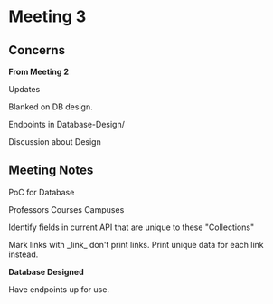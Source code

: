 # Meeting 3

## Concerns

**From Meeting 2**

Updates

Blanked on DB design.

Endpoints in Database-Design/

Discussion about Design


## Meeting Notes

PoC for Database

Professors
Courses
Campuses

Identify fields in current API that are unique to these "Collections"

Mark links with \_link\_ don't print links. Print unique data for each link instead.

__Database Designed__

Have endpoints up for use.
